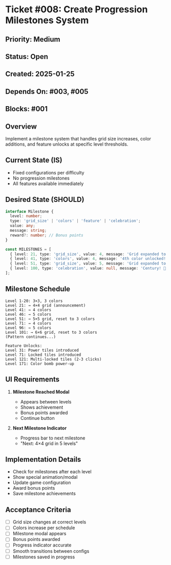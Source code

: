 # Ticket #008: Create Progression Milestones System

## Priority: Medium
## Status: Open
## Created: 2025-01-25
## Depends On: #003, #005
## Blocks: #001

## Overview
Implement a milestone system that handles grid size increases, color additions, and feature unlocks at specific level thresholds.

## Current State (IS)
- Fixed configurations per difficulty
- No progression milestones
- All features available immediately

## Desired State (SHOULD)
```typescript
interface Milestone {
  level: number;
  type: 'grid_size' | 'colors' | 'feature' | 'celebration';
  value: any;
  message: string;
  reward?: number; // Bonus points
}

const MILESTONES = [
  { level: 21, type: 'grid_size', value: 4, message: 'Grid expanded to 4×4!' },
  { level: 41, type: 'colors', value: 4, message: '4th color unlocked!' },
  { level: 51, type: 'grid_size', value: 5, message: 'Grid expanded to 5×5!' },
  { level: 100, type: 'celebration', value: null, message: 'Century! 🎉' }
];
```

## Milestone Schedule
```
Level 1-20: 3×3, 3 colors
Level 21: → 4×4 grid (announcement)
Level 41: → 4 colors
Level 46: → 5 colors
Level 51: → 5×5 grid, reset to 3 colors
Level 71: → 4 colors
Level 96: → 5 colors
Level 101: → 6×6 grid, reset to 3 colors
(Pattern continues...)

Feature Unlocks:
Level 31: Power tiles introduced
Level 71: Locked tiles introduced
Level 121: Multi-locked tiles (2-3 clicks)
Level 171: Color bomb power-up
```

## UI Requirements
1. **Milestone Reached Modal**
   - Appears between levels
   - Shows achievement
   - Bonus points awarded
   - Continue button

2. **Next Milestone Indicator**
   - Progress bar to next milestone
   - "Next: 4×4 grid in 5 levels"

## Implementation Details
- Check for milestones after each level
- Show special animation/modal
- Update game configuration
- Award bonus points
- Save milestone achievements

## Acceptance Criteria
- [ ] Grid size changes at correct levels
- [ ] Colors increase per schedule
- [ ] Milestone modal appears
- [ ] Bonus points awarded
- [ ] Progress indicator accurate
- [ ] Smooth transitions between configs
- [ ] Milestones saved in progress